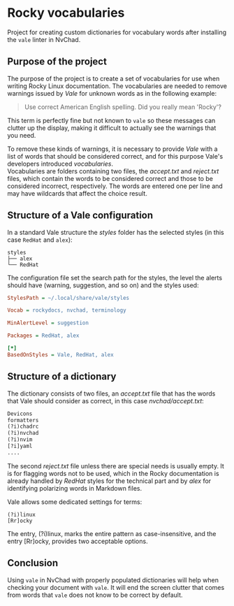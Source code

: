 # Rocky vocabularies

Project for creating custom dictionaries for vocabulary words after installing the `vale` linter in NvChad.

## Purpose of the project

The purpose of the project is to create a set of vocabularies for use when writing Rocky Linux documentation. The vocabularies are needed to remove warnings issued by *Vale* for unknown words as in the following example:

> Use correct American English spelling. Did you really mean 'Rocky'?

This term is perfectly fine but not known to `vale` so these messages can clutter up the display, making it difficult to actually see the warnings that you need.

To remove these kinds of warnings, it is necessary to provide *Vale* with a list of words that should be considered correct, and for this purpose Vale's developers introduced *vocabularies*.  
Vocabularies are folders containing two files, the *accept.txt* and *reject.txt* files, which contain the words to be considered correct and those to be considered incorrect, respectively. The words are entered one per line and may have wildcards that affect the choice result.

## Structure of a Vale configuration

In a standard Vale structure the *styles* folder has the selected styles (in this case `RedHat` and `alex`):

```text
styles
├── alex
└── RedHat
```

The configuration file set the search path for the styles, the level the alerts should have (warning, suggestion, and so on) and the styles used:

```ini
StylesPath = ~/.local/share/vale/styles

Vocab = rockydocs, nvchad, terminology

MinAlertLevel = suggestion

Packages = RedHat, alex

[*]
BasedOnStyles = Vale, RedHat, alex
```

## Structure of a dictionary

The dictionary consists of two files, an *accept.txt* file that has the words that Vale should consider as correct, in this case *nvchad/accept.txt*:

```txt
Devicons
formatters
(?i)chadrc
(?i)nvchad
(?i)nvim
[?i]yaml
....
```

The second *reject.txt* file unless there are special needs is usually empty. It is for flagging words not to be used, which in the Rocky documentation is already handled by *RedHat* styles for the technical part and by *alex* for identifying polarizing words in Markdown files.   

Vale allows some dedicated settings for terms:

```text
(?i)linux
[Rr]ocky
```

The entry, (?i)linux, marks the entire pattern as case-insensitive, and the entry [Rr]ocky, provides two acceptable options.

## Conclusion

Using `vale` in NvChad with properly populated dictionaries will help when checking your document with `vale`. It will end the screen clutter that comes from words that `vale` does not know to be correct by default.
